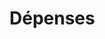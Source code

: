 # Dépenses


















































































































